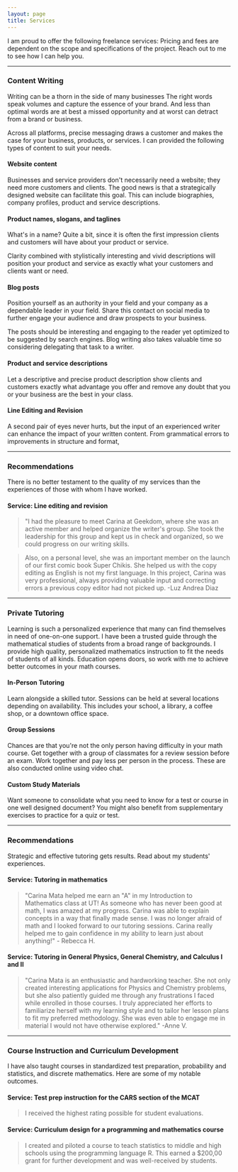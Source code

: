 ```yaml
---
layout: page
title: Services
---
```



I am proud to offer the following freelance services: Pricing and fees are dependent on the scope and specifications of the project. Reach out to me to see how I can help you. 

* * * 

### Content Writing 


Writing can be a thorn in the side of many businesses
The right words speak volumes and capture the essence of your brand. And less than optimal words are at best a missed opportunity and at worst can detract from a brand or business. 


Across all platforms, precise messaging draws a customer and makes the case for your business, products, or services. I can provided the following types of content to suit your needs. 

 

#### Website content

Businesses and service providers don't necessarily need a website; they need more customers and clients. The good news is that a strategically designed website can facilitate this goal. This can include biographies, company profiles, product and service descriptions. 



#### Product names, slogans, and taglines


What's in a name? Quite a bit, since it is often the first impression clients and customers will have about your product or service. 

Clarity combined with stylistically interesting and vivid descriptions will position your product and service as exactly what your customers and clients want or need. 



#### Blog posts

Position yourself as an authority in your field and your company as a dependable leader in your field. 
Share this contact on social media to further engage your audience and draw prospects to your business. 

The posts should be interesting and engaging to the reader yet optimized to be suggested by search engines. Blog writing also takes valuable time so considering delegating that task to a writer. 




#### Product and service descriptions


Let a descriptive and precise product description show clients and customers exactly what advantage you offer and remove any doubt that you or your business are the best in your class. 



#### Line Editing and Revision

A second pair of eyes never hurts, but the input of an experienced writer can enhance the impact of your written content. From grammatical errors to improvements in structure and format, 


* * * 


### Recommendations

There is no better testament to the quality of my services than the experiences of those with whom I have worked.




#### Service: Line editing and revision




> "I had the pleasure to meet Carina at Geekdom, where she was an active member and helped organize the writer's group. She took the leadership for this group and kept us in check and organized, so we could progress on our writing skills.

> Also, on a personal level, she was an important member on the launch of our first comic book Super Chikis. She helped us with the copy editing as English is not my first language. In this project, Carina was very professional, always providing valuable input and correcting errors a previous copy editor had not picked up. -Luz Andrea Diaz


<!--- In general, Carina is a very motivated and detail oriented team mate, where she will be a valuable asset in any team she joins." --->


*** 
### Private Tutoring

Learning is such a personalized experience that many can find themselves in need of one-on-one support. I have been a trusted guide through the mathematical studies of students from a broad range of backgrounds. I provide high quality, personalized mathematics instruction to fit the needs of students of all kinds. Education opens doors, so work with me to achieve better outcomes in your math courses.




#### In-Person Tutoring


Learn alongside a skilled tutor. Sessions can be held at several locations depending on availability. This includes your school, a library, a coffee shop, or a downtown office space.


#### Group Sessions 


Chances are that you're not the only person having difficulty in your math course. Get together with a group of classmates for a review session before an exam. Work together and pay less per person in the process. These are also conducted online using video chat.


#### Custom Study Materials 


Want someone to consolidate what you need to know for a test or course in one well designed document? You might also benefit from supplementary exercises to practice for a quiz or test. 


* * * 


### Recommendations


Strategic and effective tutoring gets results. Read about my students' experiences. 


#### Service: Tutoring in mathematics

> "Carina Mata helped me earn an "A" in my Introduction to Mathematics class at UT!  As someone who has never been good at math, I was amazed at my progress. Carina was able to explain concepts in a way that finally made sense.  I was no longer afraid of math and I looked forward to our tutoring sessions. Carina really helped me to gain confidence in my ability to learn just about anything!" - Rebecca H.


#### Service: Tutoring in General Physics, General Chemistry, and Calculus I and II


> "Carina Mata is an enthusiastic and hardworking teacher. She not only created interesting applications for Physics and Chemistry problems, but she also patiently guided me through any frustrations I faced while enrolled in those courses. I truly appreciated her efforts to familiarize herself with my learning style and to tailor her lesson plans to fit my preferred methodology. She was even able to engage me in material I would not have otherwise explored." -Anne V.


*** 

### Course Instruction and Curriculum Development

I have also taught courses in standardized test preparation, probability and statistics, and discrete mathematics. Here are some of my notable outcomes. 




#### Service: Test prep instruction for the CARS section of the MCAT 

> I received the highest rating possible for student evaluations. 



#### Service: Curriculum design for a programming and mathematics course


> I created and piloted a course to teach statistics to middle and high schools using the programming language R. This earned a $200,00 grant for further development and was well-received by students. 





